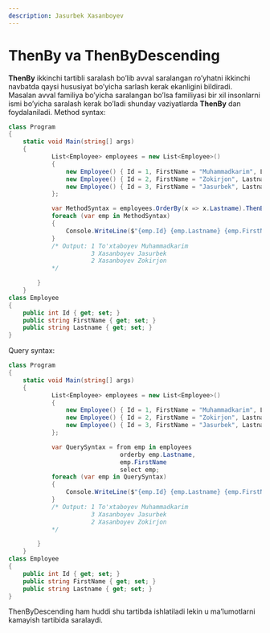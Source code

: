 ```yaml
---
description: Jasurbek Xasanboyev
---
```

# ThenBy va ThenByDescending

**ThenBy** ikkinchi tartibli saralash bo’lib avval saralangan ro’yhatni ikkinchi navbatda qaysi hususiyat bo’yicha sarlash kerak ekanligini bildiradi. Masalan avval familiya bo’yicha saralangan bo’lsa familiyasi bir xil insonlarni ismi bo’yicha saralash kerak bo’ladi shunday vaziyatlarda **ThenBy** dan foydalaniladi. 
Method syntax:
```csharp
class Program
{
    static void Main(string[] args)
    {
            List<Employee> employees = new List<Employee>()
            {
                new Employee() { Id = 1, FirstName = "Muhammadkarim", Lastname = "To'xtaboyev"},
                new Employee() { Id = 2, FirstName = "Zokirjon", Lastname = "Xasanboyev" },
                new Employee() { Id = 3, FirstName = "Jasurbek", Lastname = "Xasanboyev" }
            };

            var MethodSyntax = employees.OrderBy(x => x.Lastname).ThenBy(x => x.FirstName);
            foreach (var emp in MethodSyntax)
            {
                Console.WriteLine($"{emp.Id} {emp.Lastname} {emp.FirstName}");
            }
            /* Output: 1 To'xtaboyev Muhammadkarim
                       3 Xasanboyev Jasurbek
                       2 Xasanboyev Zokirjon
            */

        }
    }
class Employee
{
    public int Id { get; set; }
    public string FirstName { get; set; }
    public string Lastname { get; set; }
}
```
Query syntax:
```csharp
class Program
{
    static void Main(string[] args)
    {
            List<Employee> employees = new List<Employee>()
            {
                new Employee() { Id = 1, FirstName = "Muhammadkarim", Lastname = "To'xtaboyev"},
                new Employee() { Id = 2, FirstName = "Zokirjon", Lastname = "Xasanboyev" },
                new Employee() { Id = 3, FirstName = "Jasurbek", Lastname = "Xasanboyev" }
            };

            var QuerySyntax = from emp in employees
                               orderby emp.Lastname,
                               emp.FirstName
                               select emp;
            foreach (var emp in QuerySyntax)
            {
                Console.WriteLine($"{emp.Id} {emp.Lastname} {emp.FirstName}");
            }
            /* Output: 1 To'xtaboyev Muhammadkarim
                       3 Xasanboyev Jasurbek
                       2 Xasanboyev Zokirjon
            */

        }
    }
class Employee
{
    public int Id { get; set; }
    public string FirstName { get; set; }
    public string Lastname { get; set; }
}
```
ThenByDescending ham huddi shu tartibda ishlatiladi lekin u ma’lumotlarni kamayish tartibida saralaydi.
